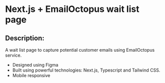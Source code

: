 # Next.js + EmailOctopus wait list page

## Description:

A wait list page to capture potential customer emails using EmailOctopus service.

- Designed using Figma
- Built using powerful technologies: Next.js, Typescript and Tailwind CSS.
- Mobile responsive

